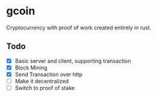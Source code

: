 # gcoin
Cryptocurrency with proof of work created entirely in rust.

## Todo
* [x] Basic server and client, supporting transaction
* [x] Block Mining
* [x] Send Transaction over http
* [ ] Make it decentralized
* [ ] Switch to proof of stake
